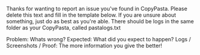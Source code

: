 Thanks for wanting to report an issue you've found in CopyPasta. Please delete this text and fill in the template below. If you are unsure about something, just do as best as you're able. There should be logs in the same folder as your CopyPasta, called pastalogs.txt

Problem: Whats wrong?
Expected: What did you expect to happen?
Logs / Screenshots / Proof: The more information you give the better!
